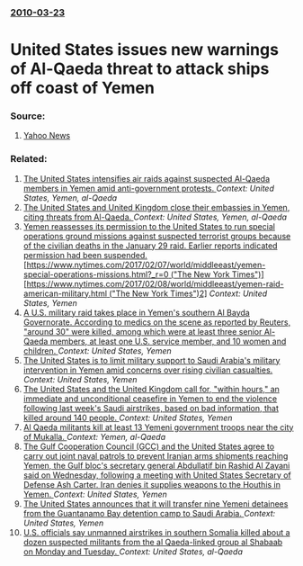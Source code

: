 ### [2010-03-23](/news/2010/03/23/index.md)

# United States issues new warnings of Al-Qaeda threat to attack ships off coast of Yemen 




### Source:

1. [Yahoo News](http://news.yahoo.com/s/ap/20100323/ap_on_re_mi_ea/ml_al_qaida_yemen)

### Related:

1. [The United States intensifies air raids against suspected Al-Qaeda members in Yemen amid anti-government protests. ](/news/2011/06/9/the-united-states-intensifies-air-raids-against-suspected-al-qaeda-members-in-yemen-amid-anti-government-protests.md) _Context: United States, Yemen, al-Qaeda_
2. [The United States and United Kingdom close their embassies in Yemen, citing threats from Al-Qaeda. ](/news/2010/01/3/the-united-states-and-united-kingdom-close-their-embassies-in-yemen-citing-threats-from-al-qaeda.md) _Context: United States, Yemen, al-Qaeda_
3. [Yemen reassesses its permission to the United States to run special operations ground missions against suspected terrorist groups because of the civilian deaths in the January 29 raid. Earlier reports indicated permission had been suspended. [https://www.nytimes.com/2017/02/07/world/middleeast/yemen-special-operations-missions.html?_r=0 ("The New York Times")] [https://www.nytimes.com/2017/02/08/world/middleeast/yemen-raid-american-military.html ("The New York Times")2]](/news/2017/02/8/yemen-reassesses-its-permission-to-the-united-states-to-run-special-operations-ground-missions-against-suspected-terrorist-groups-because-of.md) _Context: United States, Yemen_
4. [A U.S. military raid takes place in Yemen's southern Al Bayda Governorate. According to medics on the scene as reported by Reuters, "around 30" were killed, among which were at least three senior Al-Qaeda members, at least one U.S. service member, and 10 women and children. ](/news/2017/01/29/a-u-s-military-raid-takes-place-in-yemen-s-southern-al-bayda-governorate-according-to-medics-on-the-scene-as-reported-by-reuters-around.md) _Context: United States, Yemen_
5. [The United States is to limit military support to Saudi Arabia's military intervention in Yemen amid concerns over rising civilian casualties. ](/news/2016/12/13/the-united-states-is-to-limit-military-support-to-saudi-arabia-s-military-intervention-in-yemen-amid-concerns-over-rising-civilian-casualtie.md) _Context: United States, Yemen_
6. [The United States and the United Kingdom call for, "within hours," an immediate and unconditional ceasefire in Yemen to end the violence following last week's Saudi airstrikes, based on bad information, that killed around 140 people. ](/news/2016/10/16/the-united-states-and-the-united-kingdom-call-for-within-hours-an-immediate-and-unconditional-ceasefire-in-yemen-to-end-the-violence-fol.md) _Context: United States, Yemen_
7. [Al Qaeda militants kill at least 13 Yemeni government troops near the city of Mukalla. ](/news/2016/05/12/al-qaeda-militants-kill-at-least-13-yemeni-government-troops-near-the-city-of-mukalla.md) _Context: Yemen, al-Qaeda_
8. [The Gulf Cooperation Council (GCC) and the United States agree to carry out joint naval patrols to prevent Iranian arms shipments reaching Yemen, the Gulf bloc's secretary general Abdullatif bin Rashid Al Zayani said on Wednesday, following a meeting with United States Secretary of Defense Ash Carter. Iran denies it supplies weapons to the Houthis in Yemen. ](/news/2016/04/20/the-gulf-cooperation-council-gcc-and-the-united-states-agree-to-carry-out-joint-naval-patrols-to-prevent-iranian-arms-shipments-reaching-y.md) _Context: United States, Yemen_
9. [The United States announces that it will transfer nine Yemeni detainees from the Guantanamo Bay detention camp to Saudi Arabia. ](/news/2016/04/16/the-united-states-announces-that-it-will-transfer-nine-yemeni-detainees-from-the-guantanamo-bay-detention-camp-to-saudi-arabia.md) _Context: United States, Yemen_
10. [ U.S. officials say unmanned airstrikes in southern Somalia killed about a dozen suspected militants from the al Qaeda-linked group al Shabaab on Monday and Tuesday. ](/news/2016/04/12/u-s-officials-say-unmanned-airstrikes-in-southern-somalia-killed-about-a-dozen-suspected-militants-from-the-al-qaeda-linked-group-al-shaba.md) _Context: United States, al-Qaeda_
